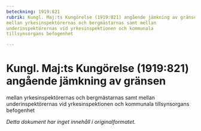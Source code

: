 ```yaml
---
beteckning: 1919:821
rubrik: Kungl. Maj:ts Kungörelse (1919:821) angående jämkning av gränsen
mellan yrkesinspektörernas och bergmästarnas samt mellan
underinspektörernas vid yrkesinspektionen och kommunala
tillsynsorgans befogenhet

---
```

# Kungl. Maj:ts Kungörelse (1919:821) angående jämkning av gränsen
mellan yrkesinspektörernas och bergmästarnas samt mellan
underinspektörernas vid yrkesinspektionen och kommunala
tillsynsorgans befogenhet

*Detta dokument har inget innehåll i originalformatet.*